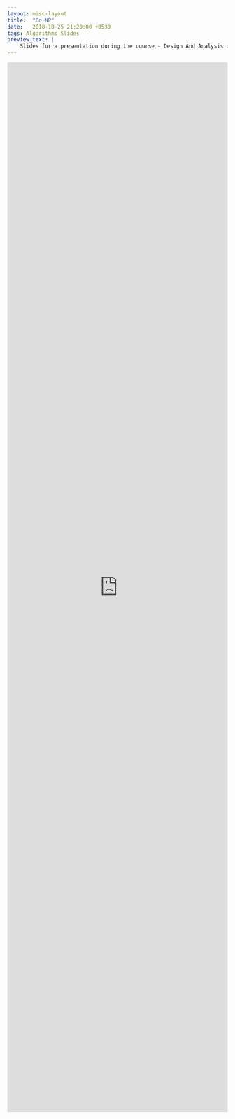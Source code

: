 ```yaml
---
layout: misc-layout
title:  "Co-NP"
date:   2018-10-25 21:20:00 +0530
tags: Algorithms Slides
preview_text: |
    Slides for a presentation during the course - Design And Analysis of Algorithms.
---
```


<div align="center">
    <iframe src="https://docs.google.com/viewer?url={{ site.url }}/docs/assignment_presentation/Co-NP.pdf&embedded=true"  frameborder="0" style="position: relative; width: 100%; height: 60vh" ></iframe>
</div>
